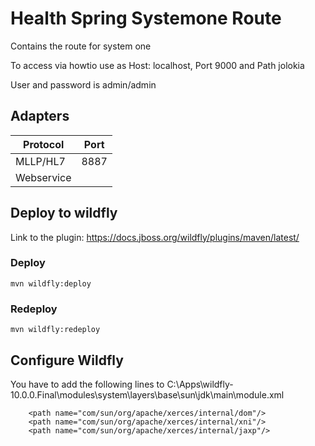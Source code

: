 # Health Spring Systemone Route

Contains the route for system one

To access via howtio use as Host: localhost, Port 9000 and Path jolokia

User and password is admin/admin

## Adapters

| Protocol   | Port |
|---|---|
| MLLP/HL7 | 8887 |
| Webservice |  


## Deploy to wildfly

Link to the plugin: https://docs.jboss.org/wildfly/plugins/maven/latest/


### Deploy

```
mvn wildfly:deploy
```

### Redeploy

```
mvn wildfly:redeploy
```


## Configure Wildfly

You have to add the following lines to C:\Apps\wildfly-10.0.0.Final\modules\system\layers\base\sun\jdk\main\module.xml

```
    <path name="com/sun/org/apache/xerces/internal/dom"/>
    <path name="com/sun/org/apache/xerces/internal/xni"/>
    <path name="com/sun/org/apache/xerces/internal/jaxp"/>
```

